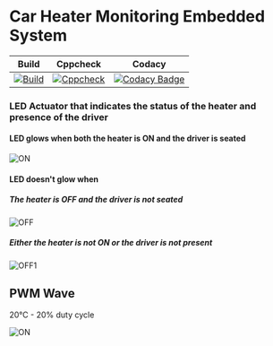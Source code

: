 # Car Heater Monitoring Embedded System


|Build|Cppcheck|Codacy|
|:--:|:--:|:--:|
|[![Build](https://github.com/12345292/Embedded_C/actions/workflows/Build.yml/badge.svg)](https://github.com/12345292/Embedded_C/actions/workflows/Build.yml)|[![Cppcheck](https://github.com/12345292/Embedded_C/actions/workflows/Cppcheck.yml/badge.svg)](https://github.com/12345292/Embedded_C/actions/workflows/Cppcheck.yml)|[![Codacy Badge](https://app.codacy.com/project/badge/Grade/15d2c1945ddd4e11b6ca10acc0c38b5b)](https://www.codacy.com/gh/12345292/Embedded_C/dashboard?utm_source=github.com&amp;utm_medium=referral&amp;utm_content=12345292/Embedded_C&amp;utm_campaign=Badge_Grade)|



### LED Actuator that indicates the status of the heater and presence of the driver

#### LED glows when both the heater is ON and the driver is seated
![ON](https://github.com/12345292/Embedded_C/blob/main/Simulation/Output_2.png)

#### LED doesn't glow when 

##### The heater is OFF and the driver is not seated
![OFF](https://github.com/12345292/Embedded_C/blob/main/Simulation/Output_1.png)

##### Either the heater is not ON or the driver is not present

![OFF1](https://github.com/12345292/Embedded_C/blob/main/Simulation/Output_3.png)

## PWM Wave

20°C - 20% duty cycle

![ON](https://github.com/12345292/Embedded_C/blob/main/Simulation/Output_2.png)

